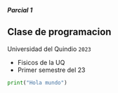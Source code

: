    ***Parcial 1***
## Clase de programacion
Universidad del Quindio `2023`
- Fisicos de la UQ
- Primer semestre del 23
```Python
print("Hola mundo")
```
